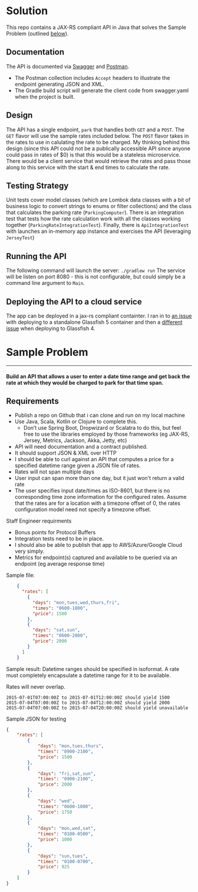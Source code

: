 # **Solution**
This repo contains a JAX-RS compliant API in Java that solves the Sample Problem (outlined [below]((#sample-problem))).

## Documentation
The API is documented via [Swagger](./swagger.yaml) and [Postman](https://www.getpostman.com/collections/7992fe51d76d7e73ce92).
* The Postman collection includes `Accept` headers to illustrate the endpoint generating JSON and XML. 
* The Gradle build script will generate the client code from swagger.yaml when the project is built.

## Design
The API has a single endpoint, `park` that handles both `GET` and a `POST`.  The `GET` flavor will use the sample rates 
included below.  The `POST` flavor takes in the rates to use in calulating the rate to be charged.  My thinking behind 
this design (since this API could not be a publically accessible API since anyone could pass in rates of $0) is that
this would be a stateless microservice. There would be a client service that would retrieve the rates
and pass those along to this service with the start & end times to calculate the rate. 
 
## Testing Strategy
Unit tests cover model classes (which are Lombok data classes with a bit of business logic to convert strings to enums or
filter collections) and the class that calculates the parking rate (`ParkingComputer`).  There is an integration test 
that tests how the rate calculation work with all the classes working together (`ParkingRateIntegrationTest`).
Finally, there is `ApiIntegrationTest` with launches an in-memory app instance and exercises the API (leveraging `JerseyTest`)


## Running the API
The following command will launch the server:
```./gradlew run```
The service will be listen on port 8080 - this is not configurable, but could simply be a command line
argument to `Main`.

## Deploying the API to a cloud service
The app can be deployed in a jax-rs compliant containter.  I ran in to [an issue](https://stackoverflow.com/questions/46604406/when-jodatime-v-2-5-library-included-into-war-file-deployment-fails) with deploying to
a standalone Glassfish 5 container and then a [different issue](https://bugs.eclipse.org/bugs/show_bug.cgi?id=463169) when deploying to Glassfish 4.

# **Sample Problem**


------------

#### Build an API that allows a user to enter a date time range and get back the rate at which they would be charged to park for that time span.

## Requirements

* Publish a repo on Github that i can clone and run on my local machine
* Use Java, Scala, Kotlin or Clojure to complete this.
   - Don’t use Spring Boot, Dropwizard or Scalatra to do this, but feel free to use the libraries employed by those frameworks (eg JAX-RS, Jersey, Metrics, Jackson, Akka, Jetty, etc)
* API will need documentation and a contract published.  
* It should support JSON & XML over HTTP
* I should be able to curl against an API that computes a price for a specified datetime range given a JSON file of rates. 
* Rates will not span multiple days
* User input can span more than one day, but it just won't return a valid rate
* The user specifies input date/times as ISO-8601, but there is no corresponding time zone information for the configured
rates.  Assume that the rates are for a location with a timezone offset of 0, the rates configuration model need not specify a timezone offset.

Staff Engineer requirments
* Bonus points for Protocol Buffers
* Integration tests need to be in place. 
* I should also be able to publish that app to AWS/Azure/Google Cloud very simply.  
* Metrics for endpoint(s) captured and available to be queried via an endpoint  (eg average response time)



Sample file: 
```json
    {
      "rates": [
        {
          "days": "mon,tues,wed,thurs,fri",
          "times": "0600-1800",
          "price": 1500
        },
        {
          "days": "sat,sun",
          "times": "0600-2000",
          "price": 2000
        }
      ]
    }
```
     
 

Sample result:
Datetime ranges should be specified in isoformat.  A rate must completely encapsulate a datetime range for it to be available.

Rates will never overlap.
```
2015-07-01T07:00:00Z to 2015-07-01T12:00:00Z should yield 1500
2015-07-04T07:00:00Z to 2015-07-04T12:00:00Z should yield 2000
2015-07-04T07:00:00Z to 2015-07-04T20:00:00Z should yield unavailable
```
 
Sample JSON for testing
```json
{
    "rates": [
        {
            "days": "mon,tues,thurs",
            "times": "0900-2100",
            "price": 1500
        },
        {
            "days": "fri,sat,sun",
            "times": "0900-2100",
            "price": 2000
        },
        {
            "days": "wed",
            "times": "0600-1800",
            "price": 1750
        },
        {
            "days": "mon,wed,sat",
            "times": "0100-0500",
            "price": 1000
        },
        {
            "days": "sun,tues",
            "times": "0100-0700",
            "price": 925
        }
    ]
}

```
